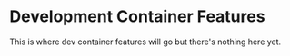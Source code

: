 # Development Container Features

This is where dev container features will go but there's nothing here yet.